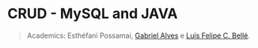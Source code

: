 # CRUD - MySQL and JAVA

> Academics: Esthéfani Possamai, [Gabriel Alves](https://github.com/gabrielatanasio2020) e [Luís Felipe C. Bellé](https://github.com/Lisfe00).
